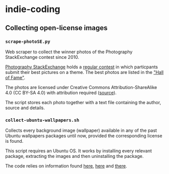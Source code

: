 
# indie-coding

## Collecting open-license images

### `scrape-photoSE.py`

Web scraper to collect the winner photos of the Photography StackExchange contest since 2010.

[Photography StackExchange](https://photo.stackexchange.com/) holds a [regular contest](https://photo.meta.stackexchange.com/questions/7109/new-photo-contest) in which particpants submit their best pictures on a theme. The best photos are listed in the ["Hall of Fame"](https://photo.meta.stackexchange.com/questions/708/image-of-the-week-hall-of-fame).

The photos are licensed under Creative Commons Attribution-ShareAlike 4.0 (CC BY-SA 4.0) with attribution required ([source](https://photo.meta.stackexchange.com/questions/7109/new-photo-contest)).

The script stores each photo together with a text file containing the author, source and details.


### `collect-ubuntu-wallpapers.sh`

Collects every background image (wallpaper) available in any of the past Ubuntu wallpapers packages until now, provided the corresponding license is found.

This script requires an Ubuntu OS. It works by installing every relevant package, extracting the images and then uninstalling the package.

The code relies on information found [here](https://askubuntu.com/questions/11447/where-can-i-find-all-the-wallpapers-ever-included), [here](https://askubuntu.com/questions/519233/what-license-are-the-ubuntu-wallpapers-distributed-under) and [there](https://askubuntu.com/questions/1438419/understanding-the-copyright-file-in-ubuntu-wallpapers).

